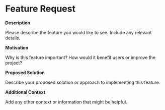 # Feature Request

**Description**

Please describe the feature you would like to see. Include any relevant details.

**Motivation**

Why is this feature important? How would it benefit users or improve the project?

**Proposed Solution**

Describe your proposed solution or approach to implementing this feature.

**Additional Context**

Add any other context or information that might be helpful.
